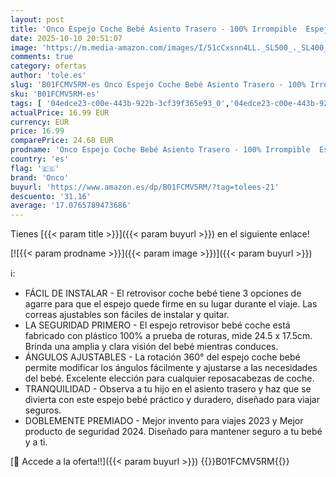 ```yaml
---
layout: post
title: 'Onco Espejo Coche Bebé Asiento Trasero - 100% Irrompible  Espejo Bebé Coche  Ajuste Universal  Rotación de 360°  Resistente a Las Sacudidas'
date: 2025-10-10 20:51:07
image: 'https://m.media-amazon.com/images/I/51cCxsnn4LL._SL500_._SL400_.jpg'
comments: true
category: ofertas
author: 'tole.es'
slug: 'B01FCMV5RM-es Onco Espejo Coche Bebé Asiento Trasero - 100% Irrompible...'
sku: 'B01FCMV5RM-es'
tags: [ '04edce23-c00e-443b-922b-3cf39f365e93_0','04edce23-c00e-443b-922b-3cf39f365e93_9501','Accesorios para sillas de coche','Arborist Merchandising Root','Bebé','Espejos para asientos traseros','Lista de Nacimiento - Ahorra','Lista de Nacimiento - Ahorra 10%','Self Service','Sillas de coche y accesorios','Special Features Stores','bebé','onco','🇪🇸', ]
actualPrice: 16.99 EUR
currency: EUR
price: 16.99
comparePrice: 24.68 EUR
prodname: 'Onco Espejo Coche Bebé Asiento Trasero - 100% Irrompible  Espejo Bebé Coche  Ajuste Universal  Rotación de 360°  Resistente a Las Sacudidas'
country: 'es'
flag: '🇪🇸'
brand: 'Onco'
buyurl: 'https://www.amazon.es/dp/B01FCMV5RM/?tag=tolees-21'
descuento: '31.16'
average: '17.0765789473686'
---
```


Tienes [{{< param title >}}]({{< param buyurl >}}) en el siguiente enlace!

[![{{< param prodname >}}]({{< param image >}})]({{< param buyurl >}})

ℹ️:

- FÁCIL DE INSTALAR - El retrovisor coche bebé tiene 3 opciones de agarre para que el espejo quede firme en su lugar durante el viaje. Las correas ajustables son fáciles de instalar y quitar.
- LA SEGURIDAD PRIMERO - El espejo retrovisor bebé coche está fabricado con plástico 100% a prueba de roturas, mide 24.5 x 17.5cm. Brinda una amplia y clara visión del bebé mientras conduces.
- ÁNGULOS AJUSTABLES - La rotación 360° del espejo coche bebé permite modificar los ángulos fácilmente y ajustarse a las necesidades del bebé. Excelente elección para cualquier reposacabezas de coche.
- TRANQUILIDAD - Observa a tu hijo en el asiento trasero y haz que se divierta con este espejo bebé práctico y duradero, diseñado para viajar seguros.
- DOBLEMENTE PREMIADO - Mejor invento para viajes 2023 y Mejor producto de seguridad 2024. Diseñado para mantener seguro a tu bebé y a ti.

[🛒 Accede a la oferta!!]({{< param buyurl >}})
{{<world>}}B01FCMV5RM{{</world>}}
